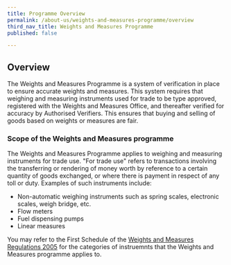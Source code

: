 ```yaml
---
title: Programme Overview
permalink: /about-us/weights-and-measures-programme/overview
third_nav_title: Weights and Measures Programme
published: false

---
```


## Overview 
The Weights and Measures Programme is a system of verification in place to ensure accurate weights and measures. This system requires that weighing and measuring instruments used for trade to be type approved, registered with the Weights and Measures Office, and thereafter verified for accuracy by Authorised Verifiers. This ensures that buying and selling of goods based on weights or measures are fair.

### Scope of the Weights and Measures programme 

The Weights and Measures Programme applies to weighing and measuring instruments for trade use. "For trade use" refers to transactions involving the transferring or rendering of money worth by reference to a certain quantity of goods exchanged, or where there is payment in respect of any toll or duty. Examples of such instruments include:

- Non-automatic  weighing  instruments  such  as  spring  scales,  electronic scales, weigh bridge, etc.
- Flow meters
- Fuel dispensing pumps
- Linear measures

You may refer to the First Schedule of the [Weights and Measures Regulations 2005](https://sso.agc.gov.sg/SL/WMA1975-S844-2005?DocDate=20180329) for the categories of instruemnts that the Weights and Measures programme applies to.
